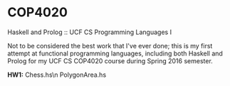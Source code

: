 # COP4020
Haskell and Prolog :: UCF CS Programming Languages I

Not to be considered the best work that I've ever done; this is my first attempt at functional programming languages, including both Haskell and Prolog for my UCF CS COP4020 course during Spring 2016 semester.

**HW1:**  Chess.hs\n
          PolygonArea.hs

